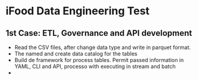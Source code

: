 # iFood Data Engineering Test

## 1st Case: ETL, Governance and API development

* Read the CSV files, after change data type and write in parquet format.
* The named and create data catalog for the tables
* Build de framework for process tables. Permit passed information in YAML, CLI and API, processo with executing in stream and batch
* 